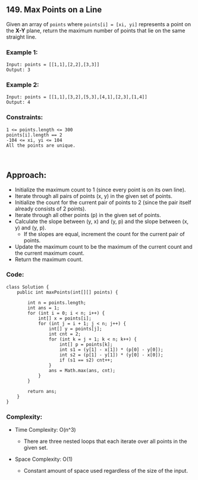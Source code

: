 ## 149. Max Points on a Line  

Given an array of ```points``` where ```points[i] = [xi, yi]``` represents a point on the **X-Y** plane, 
return the maximum number of points that lie on the same straight line.  

### Example 1:  
```
Input: points = [[1,1],[2,2],[3,3]]
Output: 3
```  

### Example 2:  
```
Input: points = [[1,1],[3,2],[5,3],[4,1],[2,3],[1,4]]
Output: 4
```   

### Constraints:  
```
1 <= points.length <= 300
points[i].length == 2
-104 <= xi, yi <= 104
All the points are unique.
```  

<br>  

## Approach:  

* Initialize the maximum count to 1 (since every point is on its own line).
* Iterate through all pairs of points (x, y) in the given set of points.
* Initialize the count for the current pair of points to 2 (since the pair itself already consists of 2 points).
* Iterate through all other points (p) in the given set of points.
* Calculate the slope between (y, x) and (y, p) and the slope between (x, y) and (y, p).
   * If the slopes are equal, increment the count for the current pair of points.
* Update the maximum count to be the maximum of the current count and the current maximum count.
* Return the maximum count.  

### Code:  
```  
class Solution {
    public int maxPoints(int[][] points) {

        int n = points.length;
        int ans = 1;
        for (int i = 0; i < n; i++) {
            int[] x = points[i];
            for (int j = i + 1; j < n; j++) {
                int[] y = points[j];
                int cnt = 2;
                for (int k = j + 1; k < n; k++) {
                    int[] p = points[k];
                    int s1 = (y[1] - x[1]) * (p[0] - y[0]);
                    int s2 = (p[1] - y[1]) * (y[0] - x[0]);
                    if (s1 == s2) cnt++;
                }
                ans = Math.max(ans, cnt);
            }
        }
        
        return ans;
    }
}   
```  

### Complexity:  
* Time Complexity: O(n^3)   
    * There are three nested loops that each iterate over all points in the given set.  
      
* Space Complexity: O(1)  
    * Constant amount of space used regardless of the size of the input. 


